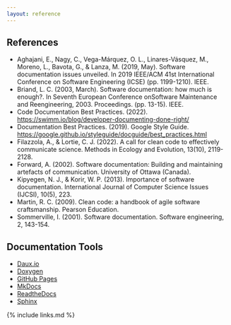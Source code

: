 ```yaml
---
layout: reference
---
```


## References

- Aghajani, E., Nagy, C., Vega-Márquez, O. L., Linares-Vásquez, M., Moreno, L., Bavota, G., & Lanza, M. (2019, May). Software documentation issues unveiled. In 2019 IEEE/ACM 41st International Conference on Software Engineering (ICSE) (pp. 1199-1210). IEEE.
- Briand, L. C. (2003, March). Software documentation: how much is enough?. In Seventh European Conference onSoftware Maintenance and Reengineering, 2003. Proceedings. (pp. 13-15). IEEE.
- Code Documentation Best Practices. (2022). https://swimm.io/blog/developer-documenting-done-right/
- Documentation Best Practices. (2019). Google Style Guide. https://google.github.io/styleguide/docguide/best_practices.html
- Filazzola, A., & Lortie, C. J. (2022). A call for clean code to effectively communicate science. Methods in Ecology and Evolution, 13(10), 2119-2128.
- Forward, A. (2002). Software documentation: Building and maintaining artefacts of communication. University of Ottawa (Canada).
- Kipyegen, N. J., & Korir, W. P. (2013). Importance of software documentation. International Journal of Computer Science Issues (IJCSI), 10(5), 223.
- Martin, R. C. (2009). Clean code: a handbook of agile software craftsmanship. Pearson Education.
- Sommerville, I. (2001). Software documentation. Software engineering, 2, 143-154.

## Documentation Tools

- [Daux.io](http://daux.io/index.html)
- [Doxygen](https://www.doxygen.nl/)
- [GitHub Pages](https://pages.github.com/)
- [MkDocs](https://www.mkdocs.org/)
- [ReadtheDocs](https://readthedocs.org/)
- [Sphinx](https://www.sphinx-doc.org/en/master/)

{% include links.md %}

